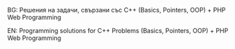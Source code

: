 BG:
Решения на задачи, свързани със C++ (Basics, Pointers, OOP) + PHP Web Programming

EN:
Programming solutions for C++ Problems (Basics, Pointers, OOP) + PHP Web Programming
